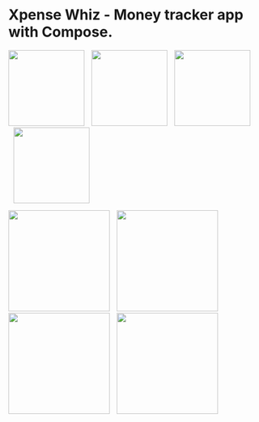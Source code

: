 # Xpense Whiz - Money tracker app with Compose.
<p>
    <img src="https://github.com/ezechuka/xpense-whiz/blob/main/asset/asset_1.png" width="150px" height="auto" />
    <img src="https://github.com/ezechuka/xpense-whiz/blob/main/asset/asset_2.png" width="150px" height="auto" hspace="10"/>
    <img src="https://github.com/ezechuka/xpense-whiz/blob/main/asset/asset_3.png" width="150px" height="auto"/>
    <img src="https://github.com/ezechuka/xpense-whiz/blob/main/asset/asset_4.png" width="150px" height="auto" hspace="10"/>
</p>

<p>
    <img src="https://github.com/ezechuka/xpense-whiz/blob/main/asset/asset_5.png" width="200px" height="auto"/>
    <img src="https://github.com/ezechuka/xpense-whiz/blob/main/asset/asset_6.png" width="200px" height="auto" hspace="10"/>
    <img src="https://github.com/ezechuka/xpense-whiz/blob/main/asset/asset_7.png" width="200px" height="auto" />
    <img src="https://github.com/ezechuka/xpense-whiz/blob/main/asset/asset_8.png" width="200px" height="auto" hspace="10"/>
</p>
